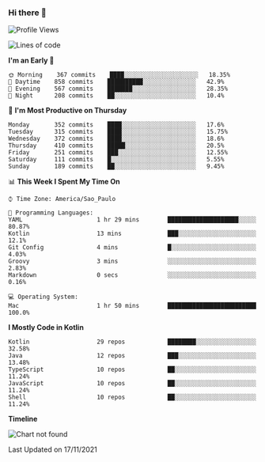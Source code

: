 ### Hi there 👋

<!--
**fernandonogueira/fernandonogueira** is a ✨ _special_ ✨ repository because its `README.md` (this file) appears on your GitHub profile.

Here are some ideas to get you started:

- 🔭 I’m currently working on ...
- 🌱 I’m currently learning ...
- 👯 I’m looking to collaborate on ...
- 🤔 I’m looking for help with ...
- 💬 Ask me about ...
- 📫 How to reach me: ...
- 😄 Pronouns: ...
- ⚡ Fun fact: ...
-->

<!--START_SECTION:waka-->
![Profile Views](http://img.shields.io/badge/Profile%20Views-0-blue)

![Lines of code](https://img.shields.io/badge/From%20Hello%20World%20I%27ve%20Written-457326%20lines%20of%20code-blue)

**I'm an Early 🐤** 

```text
🌞 Morning    367 commits    ████░░░░░░░░░░░░░░░░░░░░░   18.35% 
🌆 Daytime    858 commits    ██████████░░░░░░░░░░░░░░░   42.9% 
🌃 Evening    567 commits    ███████░░░░░░░░░░░░░░░░░░   28.35% 
🌙 Night      208 commits    ██░░░░░░░░░░░░░░░░░░░░░░░   10.4%

```
📅 **I'm Most Productive on Thursday** 

```text
Monday       352 commits    ████░░░░░░░░░░░░░░░░░░░░░   17.6% 
Tuesday      315 commits    ████░░░░░░░░░░░░░░░░░░░░░   15.75% 
Wednesday    372 commits    ████░░░░░░░░░░░░░░░░░░░░░   18.6% 
Thursday     410 commits    █████░░░░░░░░░░░░░░░░░░░░   20.5% 
Friday       251 commits    ███░░░░░░░░░░░░░░░░░░░░░░   12.55% 
Saturday     111 commits    █░░░░░░░░░░░░░░░░░░░░░░░░   5.55% 
Sunday       189 commits    ██░░░░░░░░░░░░░░░░░░░░░░░   9.45%

```


📊 **This Week I Spent My Time On** 

```text
⌚︎ Time Zone: America/Sao_Paulo

💬 Programming Languages: 
YAML                     1 hr 29 mins        ████████████████████░░░░░   80.87% 
Kotlin                   13 mins             ███░░░░░░░░░░░░░░░░░░░░░░   12.1% 
Git Config               4 mins              █░░░░░░░░░░░░░░░░░░░░░░░░   4.03% 
Groovy                   3 mins              ░░░░░░░░░░░░░░░░░░░░░░░░░   2.83% 
Markdown                 0 secs              ░░░░░░░░░░░░░░░░░░░░░░░░░   0.16%

💻 Operating System: 
Mac                      1 hr 50 mins        █████████████████████████   100.0%

```

**I Mostly Code in Kotlin** 

```text
Kotlin                   29 repos            ████████░░░░░░░░░░░░░░░░░   32.58% 
Java                     12 repos            ███░░░░░░░░░░░░░░░░░░░░░░   13.48% 
TypeScript               10 repos            ██░░░░░░░░░░░░░░░░░░░░░░░   11.24% 
JavaScript               10 repos            ██░░░░░░░░░░░░░░░░░░░░░░░   11.24% 
Shell                    10 repos            ██░░░░░░░░░░░░░░░░░░░░░░░   11.24%

```


**Timeline**

![Chart not found](https://raw.githubusercontent.com/fernandonogueira/fernandonogueira/master/charts/bar_graph.png) 


 Last Updated on 17/11/2021
<!--END_SECTION:waka-->
